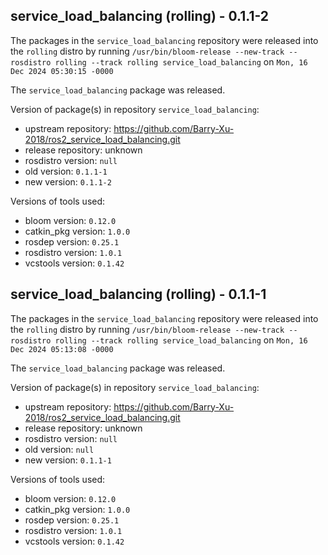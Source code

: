 ## service_load_balancing (rolling) - 0.1.1-2

The packages in the `service_load_balancing` repository were released into the `rolling` distro by running `/usr/bin/bloom-release --new-track --rosdistro rolling --track rolling service_load_balancing` on `Mon, 16 Dec 2024 05:30:15 -0000`

The `service_load_balancing` package was released.

Version of package(s) in repository `service_load_balancing`:

- upstream repository: https://github.com/Barry-Xu-2018/ros2_service_load_balancing.git
- release repository: unknown
- rosdistro version: `null`
- old version: `0.1.1-1`
- new version: `0.1.1-2`

Versions of tools used:

- bloom version: `0.12.0`
- catkin_pkg version: `1.0.0`
- rosdep version: `0.25.1`
- rosdistro version: `1.0.1`
- vcstools version: `0.1.42`


## service_load_balancing (rolling) - 0.1.1-1

The packages in the `service_load_balancing` repository were released into the `rolling` distro by running `/usr/bin/bloom-release --new-track --rosdistro rolling --track rolling service_load_balancing` on `Mon, 16 Dec 2024 05:13:08 -0000`

The `service_load_balancing` package was released.

Version of package(s) in repository `service_load_balancing`:

- upstream repository: https://github.com/Barry-Xu-2018/ros2_service_load_balancing.git
- release repository: unknown
- rosdistro version: `null`
- old version: `null`
- new version: `0.1.1-1`

Versions of tools used:

- bloom version: `0.12.0`
- catkin_pkg version: `1.0.0`
- rosdep version: `0.25.1`
- rosdistro version: `1.0.1`
- vcstools version: `0.1.42`


